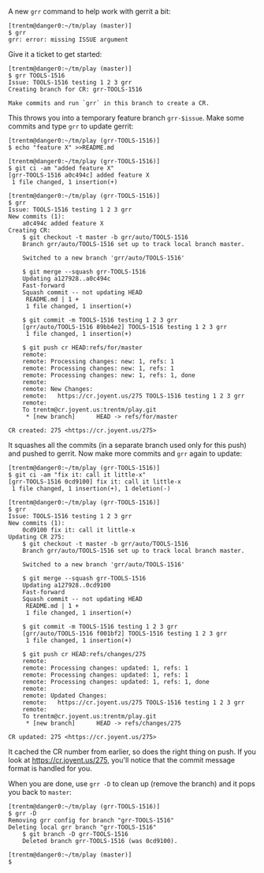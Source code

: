 A new `grr` command to help work with gerrit a bit:

```
[trentm@danger0:~/tm/play (master)]
$ grr
grr: error: missing ISSUE argument
```

Give it a ticket to get started:

```
[trentm@danger0:~/tm/play (master)]
$ grr TOOLS-1516
Issue: TOOLS-1516 testing 1 2 3 grr
Creating branch for CR: grr-TOOLS-1516

Make commits and run `grr` in this branch to create a CR.
```

This throws you into a temporary feature branch `grr-$issue`. Make some
commits and type `grr` to update gerrit:

```
[trentm@danger0:~/tm/play (grr-TOOLS-1516)]
$ echo "feature X" >>README.md

[trentm@danger0:~/tm/play (grr-TOOLS-1516)]
$ git ci -am "added feature X"
[grr-TOOLS-1516 a0c494c] added feature X
 1 file changed, 1 insertion(+)

[trentm@danger0:~/tm/play (grr-TOOLS-1516)]
$ grr
Issue: TOOLS-1516 testing 1 2 3 grr
New commits (1):
    a0c494c added feature X
Creating CR:
    $ git checkout -t master -b grr/auto/TOOLS-1516
    Branch grr/auto/TOOLS-1516 set up to track local branch master.

    Switched to a new branch 'grr/auto/TOOLS-1516'

    $ git merge --squash grr-TOOLS-1516
    Updating a127928..a0c494c
    Fast-forward
    Squash commit -- not updating HEAD
     README.md | 1 +
     1 file changed, 1 insertion(+)

    $ git commit -m TOOLS-1516 testing 1 2 3 grr
    [grr/auto/TOOLS-1516 89bb4e2] TOOLS-1516 testing 1 2 3 grr
     1 file changed, 1 insertion(+)

    $ git push cr HEAD:refs/for/master
    remote:
    remote: Processing changes: new: 1, refs: 1
    remote: Processing changes: new: 1, refs: 1
    remote: Processing changes: new: 1, refs: 1, done
    remote:
    remote: New Changes:
    remote:   https://cr.joyent.us/275 TOOLS-1516 testing 1 2 3 grr
    remote:
    To trentm@cr.joyent.us:trentm/play.git
     * [new branch]      HEAD -> refs/for/master

CR created: 275 <https://cr.joyent.us/275>
```

It squashes all the commits (in a separate branch used only for this push)
and pushed to gerrit. Now make more commits and `grr` again to update:

```
[trentm@danger0:~/tm/play (grr-TOOLS-1516)]
$ git ci -am "fix it: call it little-x"
[grr-TOOLS-1516 0cd9100] fix it: call it little-x
 1 file changed, 1 insertion(+), 1 deletion(-)

[trentm@danger0:~/tm/play (grr-TOOLS-1516)]
$ grr
Issue: TOOLS-1516 testing 1 2 3 grr
New commits (1):
    0cd9100 fix it: call it little-x
Updating CR 275:
    $ git checkout -t master -b grr/auto/TOOLS-1516
    Branch grr/auto/TOOLS-1516 set up to track local branch master.

    Switched to a new branch 'grr/auto/TOOLS-1516'

    $ git merge --squash grr-TOOLS-1516
    Updating a127928..0cd9100
    Fast-forward
    Squash commit -- not updating HEAD
     README.md | 1 +
     1 file changed, 1 insertion(+)

    $ git commit -m TOOLS-1516 testing 1 2 3 grr
    [grr/auto/TOOLS-1516 f001bf2] TOOLS-1516 testing 1 2 3 grr
     1 file changed, 1 insertion(+)

    $ git push cr HEAD:refs/changes/275
    remote:
    remote: Processing changes: updated: 1, refs: 1
    remote: Processing changes: updated: 1, refs: 1
    remote: Processing changes: updated: 1, refs: 1, done
    remote:
    remote: Updated Changes:
    remote:   https://cr.joyent.us/275 TOOLS-1516 testing 1 2 3 grr
    remote:
    To trentm@cr.joyent.us:trentm/play.git
     * [new branch]      HEAD -> refs/changes/275

CR updated: 275 <https://cr.joyent.us/275>
```

It cached the CR number from earlier, so does the right thing on push.
If you look at <https://cr.joyent.us/275>, you'll notice that the commit
message format is handled for you.

When you are done, use `grr -D` to clean up (remove the branch) and it pops
you back to `master`:

```
[trentm@danger0:~/tm/play (grr-TOOLS-1516)]
$ grr -D
Removing grr config for branch "grr-TOOLS-1516"
Deleting local grr branch "grr-TOOLS-1516"
    $ git branch -D grr-TOOLS-1516
    Deleted branch grr-TOOLS-1516 (was 0cd9100).

[trentm@danger0:~/tm/play (master)]
$
```